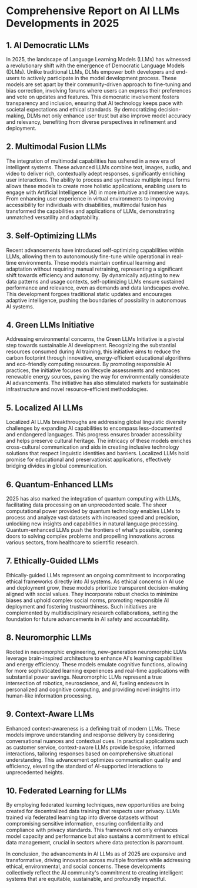 # Comprehensive Report on AI LLMs Developments in 2025

## 1. AI Democratic LLMs

In 2025, the landscape of Language Learning Models (LLMs) has witnessed a revolutionary shift with the emergence of Democratic Language Models (DLMs). Unlike traditional LLMs, DLMs empower both developers and end-users to actively participate in the model development process. These models are set apart by their community-driven approach to fine-tuning and bias correction, involving forums where users can express their preferences and vote on updates and features. This democratic involvement fosters transparency and inclusion, ensuring that AI technology keeps pace with societal expectations and ethical standards. By democratizing decision-making, DLMs not only enhance user trust but also improve model accuracy and relevancy, benefiting from diverse perspectives in refinement and deployment.

## 2. Multimodal Fusion LLMs

The integration of multimodal capabilities has ushered in a new era of intelligent systems. These advanced LLMs combine text, images, audio, and video to deliver rich, contextually adept responses, significantly enriching user interactions. The ability to process and synthesize multiple input forms allows these models to create more holistic applications, enabling users to engage with Artificial Intelligence (AI) in more intuitive and immersive ways. From enhancing user experience in virtual environments to improving accessibility for individuals with disabilities, multimodal fusion has transformed the capabilities and applications of LLMs, demonstrating unmatched versatility and adaptability.

## 3. Self-Optimizing LLMs

Recent advancements have introduced self-optimizing capabilities within LLMs, allowing them to autonomously fine-tune while operational in real-time environments. These models maintain continual learning and adaptation without requiring manual retraining, representing a significant shift towards efficiency and autonomy. By dynamically adjusting to new data patterns and usage contexts, self-optimizing LLMs ensure sustained performance and relevance, even as demands and data landscapes evolve. This development forgoes traditional static updates and encourages adaptive intelligence, pushing the boundaries of possibility in autonomous AI systems.

## 4. Green LLMs Initiative

Addressing environmental concerns, the Green LLMs Initiative is a pivotal step towards sustainable AI development. Recognizing the substantial resources consumed during AI training, this initiative aims to reduce the carbon footprint through innovative, energy-efficient educational algorithms and eco-friendly computing resources. By promoting responsible AI practices, the initiative focuses on lifecycle assessments and embraces renewable energy sources, paving the way for environmentally considerate AI advancements. The initiative has also stimulated markets for sustainable infrastructure and novel resource-efficient methodologies.

## 5. Localized AI LLMs

Localized AI LLMs breakthroughs are addressing global linguistic diversity challenges by expanding AI capabilities to encompass less-documented and endangered languages. This progress ensures broader accessibility and helps preserve cultural heritage. The intricacy of these models enriches cross-cultural communication and aids in creating inclusive technology solutions that respect linguistic identities and barriers. Localized LLMs hold promise for educational and preservationist applications, effectively bridging divides in global communication.

## 6. Quantum-Enhanced LLMs

2025 has also marked the integration of quantum computing with LLMs, facilitating data processing on an unprecedented scale. The sheer computational power provided by quantum technology enables LLMs to process and analyze vast datasets with increased speed and precision, unlocking new insights and capabilities in natural language processing. Quantum-enhanced LLMs push the frontiers of what's possible, opening doors to solving complex problems and propelling innovations across various sectors, from healthcare to scientific research.

## 7. Ethically-Guided LLMs

Ethically-guided LLMs represent an ongoing commitment to incorporating ethical frameworks directly into AI systems. As ethical concerns in AI use and deployment grow, these models prioritize transparent decision-making aligned with social values. They incorporate robust checks to minimize biases and uphold complex social norms, promoting responsible AI deployment and fostering trustworthiness. Such initiatives are complemented by multidisciplinary research collaborations, setting the foundation for future advancements in AI safety and accountability.

## 8. Neuromorphic LLMs

Rooted in neuromorphic engineering, new-generation neuromorphic LLMs leverage brain-inspired architecture to enhance AI's learning capabilities and energy efficiency. These models emulate cognitive functions, allowing for more sophisticated learning experiences and real-time applications with substantial power savings. Neuromorphic LLMs represent a true intersection of robotics, neuroscience, and AI, fueling endeavors in personalized and cognitive computing, and providing novel insights into human-like information processing.

## 9. Context-Aware LLMs

Enhanced context-awareness is a defining trait of modern LLMs. These models improve understanding and response delivery by considering conversational nuances and contextual cues. In practical applications such as customer service, context-aware LLMs provide bespoke, informed interactions, tailoring responses based on comprehensive situational understanding. This advancement optimizes communication quality and efficiency, elevating the standard of AI-supported interactions to unprecedented heights.

## 10. Federated Learning for LLMs

By employing federated learning techniques, new opportunities are being created for decentralized data training that respects user privacy. LLMs trained via federated learning tap into diverse datasets without compromising sensitive information, ensuring confidentiality and compliance with privacy standards. This framework not only enhances model capacity and performance but also sustains a commitment to ethical data management, crucial in sectors where data protection is paramount.

In conclusion, the advancements in AI LLMs as of 2025 are expansive and transformative, driving innovation across multiple frontiers while addressing ethical, environmental, and social concerns. These developments collectively reflect the AI community's commitment to creating intelligent systems that are equitable, sustainable, and profoundly impactful.